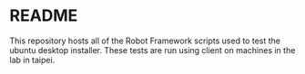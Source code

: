 # README

This repository hosts all of the Robot Framework scripts used to test
the ubuntu desktop installer. These tests are run using client on
machines in the lab in taipei.

